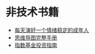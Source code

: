 # 非技术书籍

* [每天演好一个情绪稳定的成年人](https://github.com/ZhangMiao147/android_learning_notes/blob/master/BookNote/非技术书籍/每天演好一个情绪稳定的成年人.md)
* [思维导图完整手册](https://github.com/ZhangMiao147/android_learning_notes/blob/master/BookNote/非技术书籍/思维导图完整手册.md)
* [指数基金投资指南](https://github.com/ZhangMiao147/android_learning_notes/blob/master/BookNote/非技术书籍/指数基金投资指南.md)

